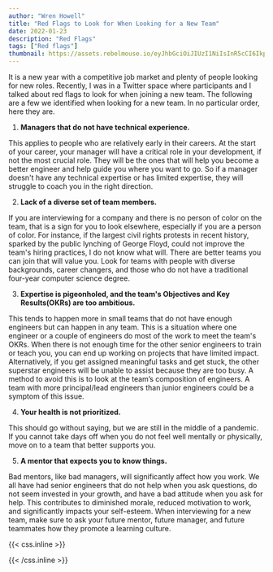 ```yaml
---
author: "Wren Howell"
title: "Red Flags to Look for When Looking for a New Team"
date: 2022-01-23
description: "Red Flags"
tags: ["Red flags"]
thumbnail: https://assets.rebelmouse.io/eyJhbGciOiJIUzI1NiIsInR5cCI6IkpXVCJ9.eyJpbWFnZSI6Imh0dHBzOi8vYXNzZXRzLnJibC5tcy8yNzY2MjExNC9vcmlnaW4uanBnIiwiZXhwaXJlc19hdCI6MTY0NTc5NDYxMH0.hbrqXzoQ65ptdRehkG47NINls3X6FBXAB3Nka4g33G0/img.jpg?width=1200&coordinates=0%2C456%2C0%2C457&height=600
---
```

It is a new year with a competitive job market and plenty of people looking for new roles. Recently, I was in a Twitter space where participants and I talked about red flags to look for when joining a new team. The following are a few we identified when looking for a new team. In no particular order, here they are.

1) **Managers that do not have technical experience.**

This applies to people who are relatively early in their careers. At the start of your career, your manager will have a critical role in your development, if not the most crucial role. They will be the ones that will help you become a better engineer and help guide you where you want to go. So if a manager doesn't have any technical expertise or has limited expertise, they will struggle to coach you in the right direction. 

2) **Lack of a diverse set of team members.**

If you are interviewing for a company and there is no person of color on the team, that is a sign for you to look elsewhere, especially if you are a person of color. For instance, if the largest civil rights protests in recent history, sparked by the public lynching of George Floyd, could not improve the team's hiring practices, I do not know what will. There are better teams you can join that will value you. Look for teams with people with diverse backgrounds, career changers, and those who do not have a traditional four-year computer science degree. 

3) **Expertise is pigeonholed, and the team's Objectives and Key Results(OKRs) are too ambitious.**

This tends to happen more in small teams that do not have enough engineers but can happen in any team. This is a situation where one engineer or a couple of engineers do most of the work to meet the team's OKRs. When there is not enough time for the other senior engineers to train or teach you, you can end up working on projects that have limited impact. Alternatively, if you get assigned meaningful tasks and get stuck, the other superstar engineers will be unable to assist because they are too busy. A method to avoid this is to look at the team’s composition of engineers. A team with more principal/lead engineers than junior engineers could be a symptom of this issue. 

4) **Your health is not prioritized.** 

This should go without saying, but we are still in the middle of a pandemic. If you cannot take days off when you do not feel well mentally or physically, move on to a team that better supports you. 

5) **A mentor that expects you to know things.**

Bad mentors, like bad managers, will significantly affect how you work. We all have had senior engineers that do not help when you ask questions, do not seem invested in your growth, and have a bad attitude when you ask for help. This contributes to diminished morale, reduced motivation to work, and significantly impacts your self-esteem. When interviewing for a new team, make sure to ask your future mentor, future manager, and future teammates how they promote a learning culture.

{{< css.inline >}}

<style>
.emojify {
	font-family: Apple Color Emoji, Segoe UI Emoji, NotoColorEmoji, Segoe UI Symbol, Android Emoji, EmojiSymbols;
	font-size: 2rem;
	vertical-align: middle;
}
@media screen and (max-width:650px) {
  .nowrap {
    display: block;
    margin: 25px 0;
  }
}
</style>

{{< /css.inline >}}
